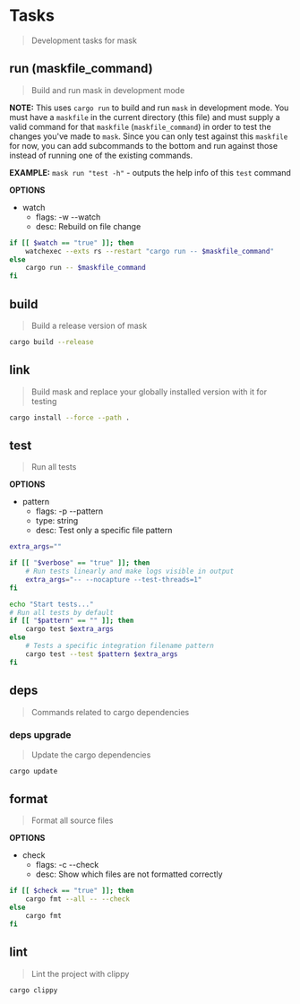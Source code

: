 # Tasks

> Development tasks for mask





## run (maskfile_command)

> Build and run mask in development mode

**NOTE:** This uses `cargo run` to build and run `mask` in development mode. You must have a `maskfile` in the current directory (this file) and must supply a valid command for that `maskfile` (`maskfile_command`) in order to test the changes you've made to `mask`. Since you can only test against this `maskfile` for now, you can add subcommands to the bottom and run against those instead of running one of the existing commands.

**EXAMPLE:** `mask run "test -h"` - outputs the help info of this `test` command

**OPTIONS**
* watch
    * flags: -w --watch
    * desc: Rebuild on file change

~~~sh
if [[ $watch == "true" ]]; then
    watchexec --exts rs --restart "cargo run -- $maskfile_command"
else
    cargo run -- $maskfile_command
fi
~~~



## build

> Build a release version of mask

~~~sh
cargo build --release
~~~



## link

> Build mask and replace your globally installed version with it for testing

~~~bash
cargo install --force --path .
~~~



## test

> Run all tests

**OPTIONS**
* pattern
    * flags: -p --pattern
    * type: string
    * desc: Test only a specific file pattern

~~~sh
extra_args=""

if [[ "$verbose" == "true" ]]; then
    # Run tests linearly and make logs visible in output
    extra_args="-- --nocapture --test-threads=1"
fi

echo "Start tests..."
# Run all tests by default
if [[ "$pattern" == "" ]]; then
    cargo test $extra_args
else
    # Tests a specific integration filename pattern
    cargo test --test $pattern $extra_args
fi
~~~



## deps

> Commands related to cargo dependencies

### deps upgrade

> Update the cargo dependencies

~~~sh
cargo update
~~~



## format

> Format all source files

**OPTIONS**
* check
    * flags: -c --check
    * desc: Show which files are not formatted correctly

~~~sh
if [[ $check == "true" ]]; then
    cargo fmt --all -- --check
else
    cargo fmt
fi
~~~



## lint

> Lint the project with clippy

~~~sh
cargo clippy
~~~
